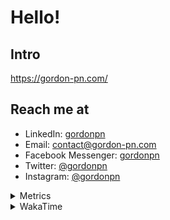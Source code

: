 # Hello!

## Intro

<https://gordon-pn.com/>

## Reach me at

- LinkedIn: [gordonpn](https://www.linkedin.com/in/gordonpn/)
- Email: [contact@gordon-pn.com](mailto:contact@gordon-pn.com)
- Facebook Messenger: [gordonpn](https://www.messenger.com/t/Gordonpn)
- Twitter: [@gordonpn](https://twitter.com/Gordonpn)
- Instagram: [@gordonpn](https://www.instagram.com/gordonpn/)

<details>
  <summary>Metrics</summary>

  <img align="center" src="https://github.com/gordonpn/gordonpn/blob/master/github-metrics.svg" alt="GitHub Metrics">

</details>

<details>
  <summary>WakaTime</summary>

  <!--START_SECTION:waka-->
📊 **This Week I Spent My Time On** 

```text
💬 Programming Languages: 
Java                     11 hrs 5 mins       ████████████░░░░░░░░░░░░░   48.70 % 
JavaScript               2 hrs 31 mins       ███░░░░░░░░░░░░░░░░░░░░░░   11.10 % 
JSON                     2 hrs 29 mins       ███░░░░░░░░░░░░░░░░░░░░░░   10.93 % 
Text                     2 hrs 25 mins       ███░░░░░░░░░░░░░░░░░░░░░░   10.62 % 
XML                      1 hr 5 mins         █░░░░░░░░░░░░░░░░░░░░░░░░   04.82 % 

🔥 Editors: 
IntelliJ IDEA            15 hrs 1 min        ████████████████░░░░░░░░░   65.97 % 
VS Code                  7 hrs 44 mins       █████████░░░░░░░░░░░░░░░░   34.03 % 
```


 Last Updated on 20/12/2024 10:23:27 UTC
<!--END_SECTION:waka-->
</details>
